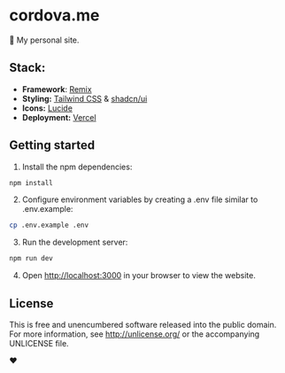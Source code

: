 # cordova.me

🏡 My personal site.

## Stack:

- **Framework**: [Remix](https://remix.run/)
- **Styling:** [Tailwind CSS](https://tailwindcss.com/) & [shadcn/ui](https://ui.shadcn.com/)
- **Icons:** [Lucide](https://lucide.dev/)
- **Deployment:** [Vercel](https://vercel.com/)

## Getting started

1. Install the npm dependencies:

```bash
npm install
```

2. Configure environment variables by creating a .env file similar to .env.example:

```bash
cp .env.example .env
```

3. Run the development server:

```bash
npm run dev
```

4. Open [http://localhost:3000](http://localhost:3000) in your browser to view the website.

## License

This is free and unencumbered software released into the public domain. For more information, see <http://unlicense.org/> or the accompanying UNLICENSE file.

&#10084;
